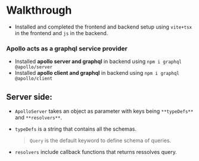 # Walkthrough

+ Installed and completed the frontend and backend setup using `vite+tsx` in the frontend and `js` in the backend.

### Apollo acts as a graphql service provider

+ Installed **apollo server and graphql** in backend using `npm i graphql @apollo/server`
+ Installed **apollo client and graphql** in backend using `npm i graphql @apollo/client`

## Server side:

+ `ApolloServer` takes an object as parameter with keys being `**typeDefs**` and `**resolvers**`.
+ `typeDefs` is a string that contains all the schemas.
  > `Query` is the default keyword to define schema of queries.


+ `resolvers` include callback functions that returns ressolves query. 